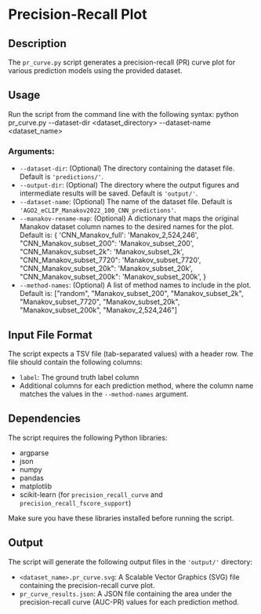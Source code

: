 # Precision-Recall Plot

## Description
The `pr_curve.py` script generates a precision-recall (PR) curve plot for various prediction models using the provided dataset.

## Usage
Run the script from the command line with the following syntax:
python pr_curve.py --dataset-dir <dataset_directory> --dataset-name <dataset_name>
### Arguments:
- `--dataset-dir`: (Optional) The directory containing the dataset file. Default is `'predictions/'`.
- `--output-dir`: (Optional) The directory where the output figures and intermediate results will be saved. Default is `'output/'`.
- `--dataset-name`: (Optional) The name of the dataset file. Default is `'AGO2_eCLIP_Manakov2022_100_CNN_predictions'`.
- `--manakov-rename-map`: (Optional) A dictionary that maps the original Manakov dataset column names to the desired names for the plot. Default is: {
'CNN_Manakov_full': 'Manakov_2,524,246',
"CNN_Manakov_subset_200": 'Manakov_subset_200',
"CNN_Manakov_subset_2k": 'Manakov_subset_2k',
"CNN_Manakov_subset_7720": 'Manakov_subset_7720',
"CNN_Manakov_subset_20k": 'Manakov_subset_20k',
"CNN_Manakov_subset_200k": 'Manakov_subset_200k',
}
- `--method-names`: (Optional) A list of method names to include in the plot. Default is: ["random", "Manakov_subset_200", "Manakov_subset_2k", "Manakov_subset_7720",
"Manakov_subset_20k", "Manakov_subset_200k", "Manakov_2,524,246"]

## Input File Format
The script expects a TSV file (tab-separated values) with a header row. The file should contain the following columns:
- `label`: The ground truth label column
- Additional columns for each prediction method, where the column name matches the values in the `--method-names` argument.

## Dependencies
The script requires the following Python libraries:
- argparse
- json
- numpy
- pandas
- matplotlib
- scikit-learn (for `precision_recall_curve` and `precision_recall_fscore_support`)

Make sure you have these libraries installed before running the script.

## Output
The script will generate the following output files in the `'output/'` directory:
- `<dataset_name>.pr_curve.svg`: A Scalable Vector Graphics (SVG) file containing the precision-recall curve plot.
- `pr_curve_results.json`: A JSON file containing the area under the precision-recall curve (AUC-PR) values for each prediction method.
